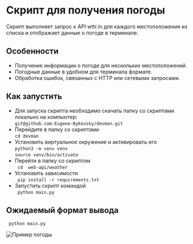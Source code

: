 # Скрипт для получения погоды

Скрипт выполняет запрос к API wttr.in для каждого местоположения из списка и отображает данные о погоде в терминале.

## Особенности

- Получение информации о погоде для нескольких местоположений.
- Погодные данные в удобном для терминала формате.
- Обработка ошибок, связанных с HTTP или сетевыми запросами.

## Как запустить

- Для запуска скрипта необходимо скачать папку со скриптами локально на компьютер:  
``` git@github.com:Eugene-Bykovsky/devman.git ```
- Перейдите в папку со скриптами  
``` cd devman ```  
- Установить виртуальное окружение и активировать его  
``` python3 -m venv venv ```  
``` source venv/bin/activate ```
- Перейти в папку  со скриптом  
``` cd  web-api/weather```  
- Установить зависимости  
``` pip install -r requirements.txt```  
- Запустить скрипт командой  
``` python main.py```  

## Ожидаемый формат вывода 
``` python main.py```  

![Пример погоды](./images/weather_example.png)
